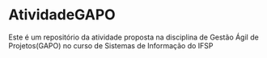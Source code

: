 # AtividadeGAPO
Este é um repositório da atividade proposta na  disciplina de Gestão Ágil de Projetos(GAPO) no curso de Sistemas de Informação do IFSP
